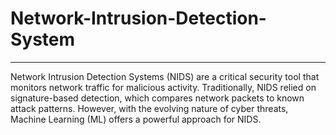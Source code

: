 # Network-Intrusion-Detection-System
---
Network Intrusion Detection Systems (NIDS) are a critical security tool that monitors network traffic for malicious activity. Traditionally, NIDS relied on signature-based detection, which compares network packets to known attack patterns. However, with the evolving nature of cyber threats, Machine Learning (ML) offers a powerful approach for NIDS.

